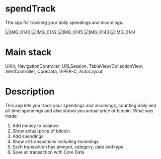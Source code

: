 # spendTrack
The app for tracking your daily spendings and incomings.

![IMG_0140](https://user-images.githubusercontent.com/58361435/209467551-1936fdc6-cb70-49a7-bd7b-b1e147326abe.png)
![IMG_0142](https://user-images.githubusercontent.com/58361435/209467555-0a5878da-386d-41af-bd18-7832b9749e49.png)
![IMG_0145](https://user-images.githubusercontent.com/58361435/209467562-54f3bf22-de0a-438d-8035-ba3be5f51b32.png)
![IMG_0143](https://user-images.githubusercontent.com/58361435/209467556-f1e2151c-10a5-4ee1-86be-b098ca5af40b.png)
![IMG_0144](https://user-images.githubusercontent.com/58361435/209467559-335e242f-73f0-4d78-a3b9-d34b300c4f8f.png)



# Main stack
UIKit, NavigationController, URLSession, TableView/CollectionView, AlertController, CoreData, VIPER-C, AutoLayout

# Description 
This app lets you track your spendings and incomings, counting daily and all-time spendings and also shows you actual price of bitcoin. 
What was made:  
1) Add money to balance
2) Show actual price of bitcoin
3) Add spendings
4) Show all transactions including incomings
5) Each transaction has amount, category, date and type
6) Save all transaction with Core Data
